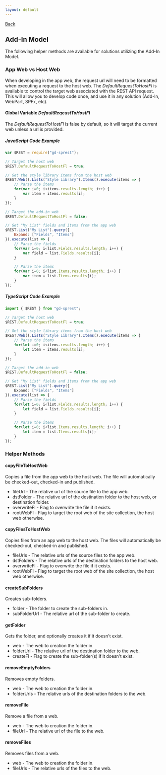 ```yaml
---
layout: default
---
```

<div class="page-info" markdown="1">

[Back](/helpers)
## Add-In Model

</div>

The following helper methods are available for solutions utilizing the Add-In Model.

### App Web vs Host Web
When developing in the app web, the request url will need to be formatted when executing a request to the host web. The _DefaultRequestToHostFl_ is available to control the target web associated with the REST API request. This will allow you to develop code once, and use it in any solution (Add-In, WebPart, SPFx, etc).

#### Global Variable _DefaultReqeustToHostFl_
The _DefaultRequestToHostFl_ is false by default, so it will target the current web unless a url is provided.

##### JavaScript Code Example

```js
var $REST = require("gd-sprest");

// Target the host web
$REST.DefaultRequestToHostFl = true;

// Get the style library items from the host web
$REST.Web().Lists("Style Library").Items().execute(items => {
    // Parse the items
    for(var i=0; i<items.results.length; i++) {
        var item = items.results[i];
    }
});

// Target the add-in web
$REST.DefaultRequestToHostFl = false;

// Get "My List" fields and items from the app web
$REST.List("My List").query({
    Expand: ["Fields", "Items"]
}).execute(list => {
    // Parse the fields
    for(var i=0; i<list.Fields.results.length; i++) {
        var field = list.Fields.results[i];
    }

    // Parse the items
    for(var i=0; i<list.Items.results.length; i++) {
        var item = list.Items.results[i];
    }
});
```

##### TypeScript Code Example

```ts
import { $REST } from "gd-sprest";

// Target the host web
$REST.DefaultRequestToHostFl = true;

// Get the style library items from the host web
$REST.Web().Lists("Style Library").Items().execute(items => {
    // Parse the items
    for(let i=0; i<items.results.length; i++) {
        let item = items.results[i];
    }
});

// Target the add-in web
$REST.DefaultRequestToHostFl = false;

// Get "My List" fields and items from the app web
$REST.List("My List").query({
    Expand: ["Fields", "Items"]
}).execute(list => {
    // Parse the fields
    for(let i=0; i<list.Fields.results.length; i++) {
        let field = list.Fields.results[i];
    }

    // Parse the items
    for(let i=0; i<list.Items.results.length; i++) {
        let item = list.Items.results[i];
    }
});
```

### Helper Methods
#### copyFileToHostWeb
Copies a file from the app web to the host web. The file will automatically be checked-out, checked-in and published.
* fileUrl - The relative url of the source file to the app web.
* dstFolder - The relative url of the destination folder to the host web, or destination folder.
* overwriteFl - Flag to overwrite the file if it exists.
* rootWebFl - Flag to target the root web of the site collection, the host web otherwise.

#### copyFilesToHostWeb
Copies files from an app web to the host web. The files will automatically be checked-out, checked-in and published.
* fileUrls - The relative urls of the source files to the app web.
* dstFolders - The relative urls of the destination folders to the host web.
* overwriteFl - Flag to overwrite the file if it exists.
* rootWebFl - Flag to target the root web of the site collection, the host web otherwise.

#### createSubFolders
Creates sub-folders.
* folder - The folder to create the sub-folders in.
* subFolderUrl - The relative url of the sub-folder to create.

#### getFolder
Gets the folder, and optionally creates it if it doesn't exist.
* web - The web to creation the folder in.
* folderUrl - The relative url of the destination folder to the web.
* createFl - Flag to create the sub-folder(s) if it doesn't exist.

#### removeEmptyFolders
Removes empty folders.
* web - The web to creation the folder in.
* folderUrls - The relative urls of the destination folders to the web.

#### removeFile
Remove a file from a web.
* web - The web to creation the folder in.
* fileUrl - The relative url of the file to the web.

#### removeFiles
Removes files from a web.
* web - The web to creation the folder in.
* fileUrls - The relative urls of the files to the web.